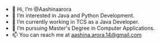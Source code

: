 - 👋 Hi, I’m @Aashinaarora
- 👀 I’m interested in Java and Python Development.
- 🌱 I’m currently working in TCS as a Java Developer.
- 💞️ I’m pursuing Master's Degree in Computer Applications.
- 📫 You can reach me at aashina.arora.14@gmail.com

<!---
Aashinaarora/Aashinaarora is a ✨ special ✨ repository because its `README.md` (this file) appears on your GitHub profile.
You can click the Preview link to take a look at your changes.
--->

